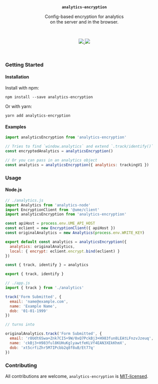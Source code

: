 <p align="center">
  <strong><code>analytics-encryption</code></strong>
</p>

<p align="center">
  Config-based encryption for analytics <br/>
  on the server and in the browser.
</p>
<br/>

<p align="center">
  <a href="https://unpkg.com/analytics-encryption/lib/index.js">
    <img src="https://img.badgesize.io/https://unpkg.com/analytics-encryption/lib/index.js?compression=gzip&amp;label=analytics--encryption&cache=2">
  </a>
  <a href="https://www.npmjs.com/package/analytics-encryption">
    <img src="https://img.shields.io/npm/v/analytics-encryption.svg?maxAge=3600&label=analytics-encryption&colorB=007ec6">
  </a>
</p>
<br/>

### Getting Started

#### Installation

Install with npm:

```shell
npm install --save analytics-encryption
```

Or with yarn:

```shell
yarn add analytics-encryption
```

#### Examples

```javascript
import analyticsEncryption from 'analytics-encryption'

// Tries to find `window.analytics` and extend `.track/identify()`
const encryptedAnalytics = analyticsEncryption()

// Or you can pass in an analytics object
const analytics = analyticsEncryption({ analytics: trackingV1 })
```

### Usage

#### Node.js

```javascript
// ./analytics.js
import Analytics from 'analytics-node'
import EncryptionClient from '@ume/client'
import analyticsEncryption from 'analytics-encryption'

const apiHost = process.env.UME_API_HOST
const eclient = new EncryptionClient({ apiHost })
const originalAnalytics = new Analytics(process.env.WRITE_KEY)

export default const analytics = analyticsEncryption({
  analytics: originalAnalytics,
  local: { encrypt: eclient.encrypt.bind(eclient) }
})

const { track, identify } = analytics

export { track, identify }

// ./app.js
import { track } from './analytics'

track('Form Submitted', {
  email: 'name@example.com',
  name: 'Example Name',
  dob: '01-01-1999'
})

// turns into

originalAnalytics.track('Form Submitted', {
  email: 'r8Udt6Swa+Znk7CI5+9W/0xQ7PckBj3+H983fun8LEAtLFnzvJzeuq',
  name: 'ckBj3+H983ful8KUHuKglyawtfeKLVf4EAN3XEkKhmX',
  dob: 'xt5crfiZhr5M7IPcbb2q8f8uB/Et77q'
})
```

### Contributing

All contributions are welcome, `analytics-encryption` is [MIT-licensed](./license).
